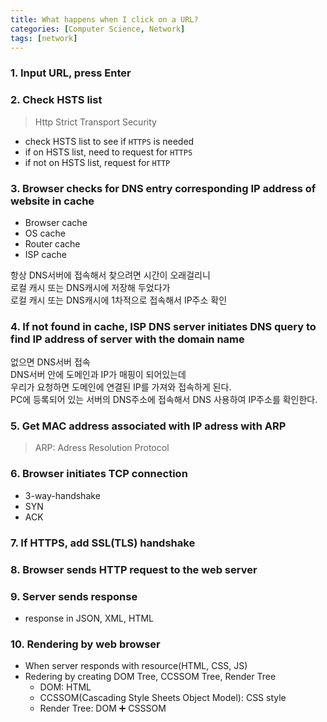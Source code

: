 ```yaml
---
title: What happens when I click on a URL?
categories: [Computer Science, Network]
tags: [network]
---
```


### 1. Input URL, press Enter

### 2. Check HSTS list

> Http Strict Transport Security <br>

- check HSTS list to see if `HTTPS` is needed
- if on HSTS list, need to request for `HTTPS`
- if not on HSTS list, request for `HTTP`

### 3. Browser checks for DNS entry corresponding IP address of website in cache

- Browser cache
- OS cache
- Router cache
- ISP cache

항상 DNS서버에 접속해서 찾으려면 시간이 오래걸리니 <br>
로컬 캐시 또는 DNS캐시에 저장해 두었다가 <br>
로컬 캐시 또는 DNS캐시에 1차적으로 접속해서 IP주소 확인 <br>

### 4. If not found in cache, ISP DNS server initiates DNS query to find IP address of server with the domain name

없으면 DNS서버 접속 <br>
DNS서버 안에 도메인과 IP가 매핑이 되어있는데 <br>
우리가 요청하면 도메인에 연결된 IP를 가져와 접속하게 된다. <br>
PC에 등록되어 있는 서버의 DNS주소에 접속해서 DNS 사용하여 IP주소를 확인한다. <br>

### 5. Get MAC address associated with IP adress with ARP

> ARP: Adress Resolution Protocol

### 6. Browser initiates TCP connection

- 3-way-handshake
- SYN
- ACK

### 7. If HTTPS, add SSL(TLS) handshake

### 8. Browser sends HTTP request to the web server

### 9. Server sends response

- response in JSON, XML, HTML

### 10. Rendering by web browser

- When server responds with resource(HTML, CSS, JS)
- Redering by creating DOM Tree, CCSSOM Tree, Render Tree
  - DOM: HTML
  - CCSSOM(Cascading Style Sheets Object Model): CSS style
  - Render Tree: DOM ➕ CSSSOM

